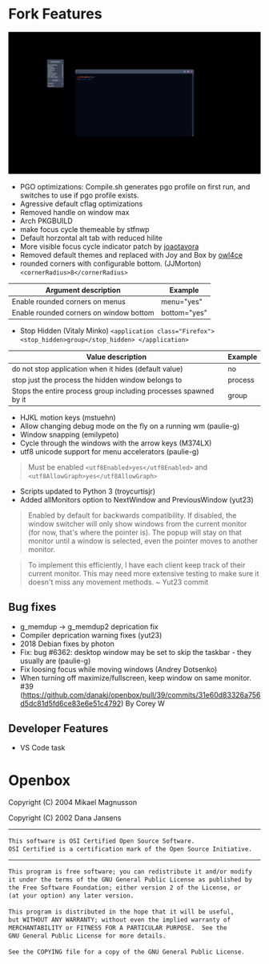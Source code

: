 # Fork Features
![Screenshot](info/screenshot.png)
* PGO optimizations: Compile.sh generates pgo profile on first run, and switches to use if pgo profile exists.
* Agressive default cflag optimizations
* Removed handle on window max
* Arch PKGBUILD
* make focus cycle themeable by stfnwp 
* Default horzontal alt tab with reduced hilite
* More visible focus cycle indicator patch by [joaotavora](https://github.com/joaotavora/openbox/commit/55a73d9901fbac01268684fa352502ef65b59699)
* Removed default themes and replaced with Joy and Box by [owl4ce](https://github.com/owl4ce/yao)
* rounded corners with configurable bottom. (JJMorton) `<cornerRadius>8</cornerRadius>` 


Argument description | Example
------------ | -------------
Enable rounded corners on menus | menu="yes"
Enable rounded corners on window bottom | bottom="yes"

* Stop Hidden (Vitaly Minko)
`
  <application class="Firefox">
    <stop_hidden>group</stop_hidden>
  </application>
`

Value description | Example
------------ | -------------
do not stop application when it hides (default value) | no
stop just the process the hidden window belongs to | process
Stops the entire process group including processes spawned by it | group


* HJKL motion keys (mstuehn)
* Allow changing debug mode on the fly on a running wm (paulie-g)
* Window snapping (emilypeto)
* Cycle through the windows with the arrow keys (M374LX)
* utf8 unicode support for menu accelerators (paulie-g)

>Must be enabled `<utf8Enabled>yes</utf8Enabled>` and `<utf8AllowGraph>yes</utf8AllowGraph>`

* Scripts updated to Python 3 (troycurtisjr)
* Added allMonitors option to NextWindow and PreviousWindow (yut23)
>Enabled by default for backwards compatibility.
If disabled, the window switcher will only show windows from the current
monitor (for now, that's where the pointer is). The popup will stay on
that monitor until a window is selected, even the pointer moves to
another monitor.

>To implement this efficiently, I have each client keep track of their
current monitor. This may need more extensive testing to make sure it
doesn't miss any movement methods. ~ Yut23 commit
## Bug fixes
* g_memdup -> g_memdup2 deprication fix
* Compiler deprication warning fixes (yut23)
* 2018 Debian fixes by photon
* Fix: bug #6362: desktop window may be set to skip the taskbar - they usually are (paulie-g)
* Fix loosing focus while moving windows (Andrey Dotsenko)
* When turning off maximize/fullscreen, keep window on same monitor. #39 (https://github.com/danakj/openbox/pull/39/commits/31e60d83326a756d5dc81d5fd6ce83e6e51c4792) By Corey W
## Developer Features
* VS Code task
# Openbox

Copyright (C) 2004  Mikael Magnusson

Copyright (C) 2002  Dana Jansens

----

    This software is OSI Certified Open Source Software.
    OSI Certified is a certification mark of the Open Source Initiative.

----

    This program is free software; you can redistribute it and/or modify
    it under the terms of the GNU General Public License as published by
    the Free Software Foundation; either version 2 of the License, or
    (at your option) any later version.

    This program is distributed in the hope that it will be useful,
    but WITHOUT ANY WARRANTY; without even the implied warranty of
    MERCHANTABILITY or FITNESS FOR A PARTICULAR PURPOSE.  See the
    GNU General Public License for more details.

    See the COPYING file for a copy of the GNU General Public License.

